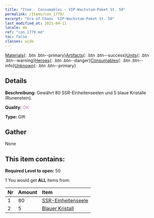 ```yaml
---
title: "Item - Consumables - VIP-Wachstum-Paket St. 50"
permalink: /Items/con_1779/
excerpt: "Era of Chaos  VIP-Wachstum-Paket St. 50"
last_modified_at: 2021-04-11
locale: de
ref: "con_1779.md"
toc: false
classes: wide
---
```

 [Materials](/de/Items/){: .btn .btn--primary}[Artifacts](/de/Items/Artifacts/){: .btn .btn--success}[Units](/de/Items/Units/){: .btn .btn--warning}[Heroes](/de/Items/Heroes/){: .btn .btn--danger}[Consumables](/de/Items/Consumables/){: .btn .btn--info}[Unknown](/de/Items/Unknown/){: .btn .btn--primary}

## Details
 **Beschreibung:** Gewährt 80 SSR-Einheitenseelen und 5 blaue Kristalle (Runenstein).

 **Quality:** <span style="color: #DA70D6">OK</span>

 **Type:** Gift

## Gather

  None

## This item contains:

 **Required Level to open:** 50

 1 You would get **ALL** items  from:

  | Nr | Amount |     Item    |
  |:---|:-------|:------------|
  | 1 | 80 | [SSR-Einheitenseele](/de/Items/con_535/) | 
  | 2 | 5 | [Blauer Kristall](/de/Items/con_716/) | 
